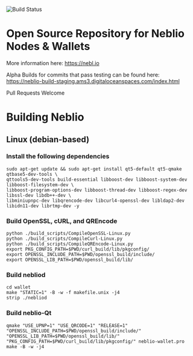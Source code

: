 ![Build Status](https://travis-ci.org/NeblioTeam/neblio.svg?branch=master)

# Open Source Repository for Neblio Nodes & Wallets
More information here: https://nebl.io

Alpha Builds for commits that pass testing can be found here:  
https://neblio-build-staging.ams3.digitaloceanspaces.com/index.html

Pull Requests Welcome

# Building Neblio
## Linux (debian-based)
### Install the following dependencies
```
sudo apt-get update && sudo apt-get install qt5-default qt5-qmake qtbase5-dev-tools \
qttools5-dev-tools build-essential libboost-dev libboost-system-dev libboost-filesystem-dev \
libboost-program-options-dev libboost-thread-dev libboost-regex-dev libssl-dev libdb++-dev \
libminiupnpc-dev libqrencode-dev libcurl4-openssl-dev libldap2-dev libidn11-dev librtmp-dev -y
```

### Build OpenSSL, cURL, and QREncode
```
python ./build_scripts/CompileOpenSSL-Linux.py
python ./build_scripts/CompileCurl-Linux.py
python ./build_scripts/CompileQREncode-Linux.py
export PKG_CONFIG_PATH=$PWD/curl_build/lib/pkgconfig/
export OPENSSL_INCLUDE_PATH=$PWD/openssl_build/include/
export OPENSSL_LIB_PATH=$PWD/openssl_build/lib/
```

### Build nebliod
```
cd wallet
make "STATIC=1" -B -w -f makefile.unix -j4
strip ./nebliod
```

### Build neblio-Qt
```
qmake "USE_UPNP=1" "USE_QRCODE=1" "RELEASE=1" "OPENSSL_INCLUDE_PATH=$PWD/openssl_build/include/" "OPENSSL_LIB_PATH=$PWD/openssl_build/lib/" "PKG_CONFIG_PATH=$PWD/curl_build/lib/pkgconfig/" neblio-wallet.pro
make -B -w -j4
```
